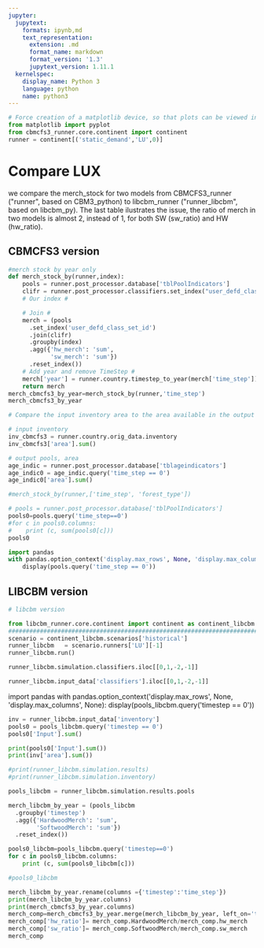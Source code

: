 ```yaml
---
jupyter:
  jupytext:
    formats: ipynb,md
    text_representation:
      extension: .md
      format_name: markdown
      format_version: '1.3'
      jupytext_version: 1.11.1
  kernelspec:
    display_name: Python 3
    language: python
    name: python3
---
```


```python
# Force creation of a matplotlib device, so that plots can be viewed in this notebook
from matplotlib import pyplot
from cbmcfs3_runner.core.continent import continent
runner = continent[('static_demand','LU',0)]
```

<!-- #region -->
# Compare LUX 

we compare the merch_stock for two models from CBMCFS3_runner ("runner", based on CBM3_python) to libcbm_runner ("runner_libcbm", based on libcbm_py). The last table ilustrates the issue, the ratio of merch in two models is almost 2, instead of 1, for both SW (sw_ratio) and HW (hw_ratio). 



## CBMCFS3 version
<!-- #endregion -->

```python
#merch stock by year only 
def merch_stock_by(runner,index):
    pools = runner.post_processor.database['tblPoolIndicators']
    clifr = runner.post_processor.classifiers.set_index("user_defd_class_set_id")
    # Our index #

    # Join #
    merch = (pools
      .set_index('user_defd_class_set_id')
      .join(clifr)
      .groupby(index)
      .agg({'hw_merch': 'sum',
            'sw_merch': 'sum'})
      .reset_index())
    # Add year and remove TimeStep #
    merch['year'] = runner.country.timestep_to_year(merch['time_step'])
    return merch
merch_cbmcfs3_by_year=merch_stock_by(runner,'time_step')
merch_cbmcfs3_by_year
```

```python
# Compare the input inventory area to the area available in the output pools table
```

```python
# input inventory 
inv_cbmcfs3 = runner.country.orig_data.inventory
inv_cbmcfs3['area'].sum()

```

```python
# output pools, area 
age_indic = runner.post_processor.database['tblageindicators']
age_indic0 = age_indic.query('time_step == 0')
age_indic0['area'].sum()

```

```python
#merch_stock_by(runner,['time_step', 'forest_type'])
```

```python
# pools = runner.post_processor.database['tblPoolIndicators']
pools0=pools.query('time_step==0')
#for c in pools0.columns:
#    print (c, sum(pools0[c]))
pools0
```

```python
import pandas
with pandas.option_context('display.max_rows', None, 'display.max_columns', None):
    display(pools.query('time_step == 0'))
```

## LIBCBM version

```python
# libcbm version 

from libcbm_runner.core.continent import continent as continent_libcbm
################################################################################
scenario = continent_libcbm.scenarios['historical']
runner_libcbm   = scenario.runners['LU'][-1]
runner_libcbm.run()
```

```python
runner_libcbm.simulation.classifiers.iloc[[0,1,-2,-1]]
```

```python
runner_libcbm.input_data['classifiers'].iloc[[0,1,-2,-1]]
```

import pandas
with pandas.option_context('display.max_rows', None, 'display.max_columns', None):
    display(pools_libcbm.query('timestep == 0'))
    
   

```python
inv = runner_libcbm.input_data['inventory']
pools0 = pools_libcbm.query('timestep == 0')
pools0['Input'].sum()

print(pools0['Input'].sum())
print(inv['area'].sum())

```

```python
#print(runner_libcbm.simulation.results)
#print(runner_libcbm.simulation.inventory)

pools_libcbm = runner_libcbm.simulation.results.pools

merch_libcbm_by_year = (pools_libcbm
  .groupby('timestep')
  .agg({'HardwoodMerch': 'sum',
        'SoftwoodMerch': 'sum'})
  .reset_index())

pools0_libcbm=pools_libcbm.query('timestep==0')
for c in pools0_libcbm.columns:
    print (c, sum(pools0_libcbm[c]))

#pools0_libcbm

```

```python
merch_libcbm_by_year.rename(columns ={'timestep':'time_step'})
print(merch_libcbm_by_year.columns)
print(merch_cbmcfs3_by_year.columns)
merch_comp=merch_cbmcfs3_by_year.merge(merch_libcbm_by_year, left_on='time_step', right_on='timestep')
merch_comp['hw_ratio']= merch_comp.HardwoodMerch/merch_comp.hw_merch
merch_comp['sw_ratio']= merch_comp.SoftwoodMerch/merch_comp.sw_merch
merch_comp

```

```python

```
